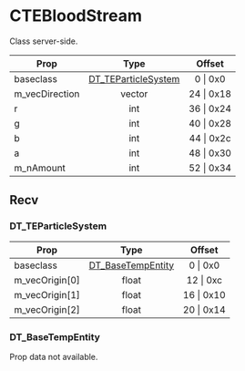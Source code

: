 # CTEBloodStream

Class server-side.

|Prop|Type|Offset|
|---|:-:|:-:|
|baseclass|[DT_TEParticleSystem](#dt_teparticlesystem)|0 \| 0x0|
|m_vecDirection|vector|24 \| 0x18|
|r|int|36 \| 0x24|
|g|int|40 \| 0x28|
|b|int|44 \| 0x2c|
|a|int|48 \| 0x30|
|m_nAmount|int|52 \| 0x34|

## Recv

### DT_TEParticleSystem

|Prop|Type|Offset|
|---|:-:|:-:|
|baseclass|[DT_BaseTempEntity](#dt_basetempentity)|0 \| 0x0|
|m_vecOrigin[0]|float|12 \| 0xc|
|m_vecOrigin[1]|float|16 \| 0x10|
|m_vecOrigin[2]|float|20 \| 0x14|

### DT_BaseTempEntity

Prop data not available.
